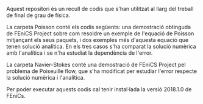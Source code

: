 Aquest repositori és un recull de  codis que s'han utilitzat al llarg del treball de final de grau de física.

La carpeta Poisson conté els codis següents: una demostració obtinguda de FEniCS Project sobre com resoldre un exemple de l'equació de Poisson mitjançant els seus paquets, i dos exemples més d'aquesta equació que tenen solució analítica. En els tres casos s'ha comparat la solució numèrica amb l'analítica i se n'ha estudiat la dependència de l'error.

La carpeta Navier-Stokes conté una demostració de FEniCS Project pel problema de Poiseuille flow, que s'ha modificat per estudiar l'error respecte la solució numèrica i l'analítica.

Per poder executar aquests codis cal tenir instal·lada la versió 2018.1.0 de FEniCs.


